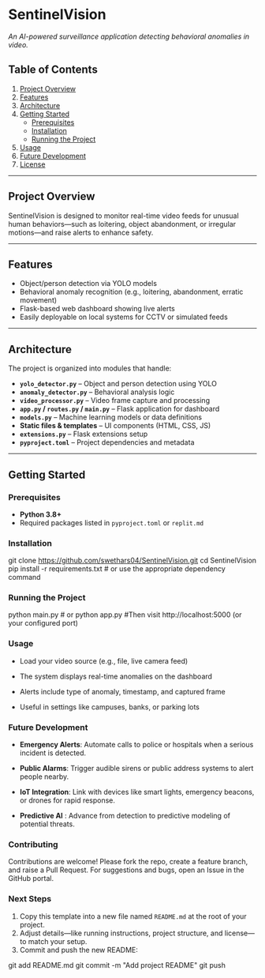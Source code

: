 # SentinelVision

*An AI-powered surveillance application detecting behavioral anomalies in video.*

## Table of Contents
1. [Project Overview](#project-overview)  
2. [Features](#features)  
3. [Architecture](#architecture)  
4. [Getting Started](#getting-started)  
   - [Prerequisites](#prerequisites)  
   - [Installation](#installation)  
   - [Running the Project](#running-the-project)  
5. [Usage](#usage)  
6. [Future Development](#future-development)  
7. [License](#license)  

---

## Project Overview

SentinelVision is designed to monitor real-time video feeds for unusual human behaviors—such as loitering, object abandonment, or irregular motions—and raise alerts to enhance safety.

---

## Features

- Object/person detection via YOLO models  
- Behavioral anomaly recognition (e.g., loitering, abandonment, erratic movement)  
- Flask-based web dashboard showing live alerts  
- Easily deployable on local systems for CCTV or simulated feeds

---

## Architecture

The project is organized into modules that handle:

- **`yolo_detector.py`**  – Object and person detection using YOLO  
- **`anomaly_detector.py`** – Behavioral analysis logic  
- **`video_processor.py`** – Video frame capture and processing  
- **`app.py` / `routes.py` / `main.py`** – Flask application for dashboard  
- **`models.py`** – Machine learning models or data definitions  
- **Static files & templates** – UI components (HTML, CSS, JS)  
- **`extensions.py`** – Flask extensions setup  
- **`pyproject.toml`** – Project dependencies and metadata

---

## Getting Started

### Prerequisites
- **Python 3.8+**  
- Required packages listed in `pyproject.toml` or `replit.md`

### Installation

git clone https://github.com/swethars04/SentinelVision.git
cd SentinelVision
pip install -r requirements.txt  # or use the appropriate dependency command

### Running the Project
python main.py  # or python app.py
#Then visit http://localhost:5000 (or your configured port)

### Usage

- Load your video source (e.g., file, live camera feed)

- The system displays real-time anomalies on the dashboard

- Alerts include type of anomaly, timestamp, and captured frame

- Useful in settings like campuses, banks, or parking lots

### Future Development

- **Emergency Alerts**: Automate calls to police or hospitals when a serious incident is detected.

- **Public Alarms**: Trigger audible sirens or public address systems to alert people nearby.

- **IoT Integration**: Link with devices like smart lights, emergency beacons, or drones for rapid response.

- **Predictive AI** : Advance from detection to predictive modeling of potential threats.

### Contributing

Contributions are welcome! Please fork the repo, create a feature branch, and raise a Pull Request. For suggestions and bugs, open an Issue in the GitHub portal.


### Next Steps

1. Copy this template into a new file named `README.md` at the root of your project.
2. Adjust details—like running instructions, project structure, and license—to match your setup.
3. Commit and push the new README:

git add README.md
git commit -m "Add project README"
git push
